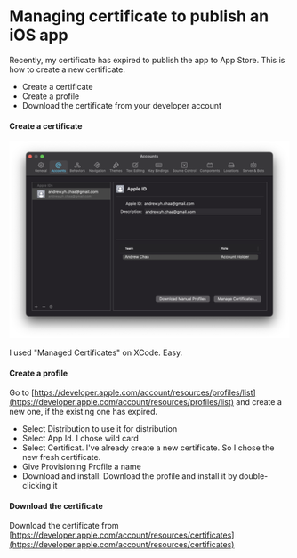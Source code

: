 # Managing certificate to publish an iOS app

Recently, my certificate has expired to publish the app to App Store. This is how to create a new certificate.

* Create a certificate
* Create a profile
* Download the certificate from your developer account

#### Create a certificate

![](../.gitbook/assets/image%20%2824%29.png)

I used "Managed Certificates" on XCode. Easy.

#### Create a profile

Go to [https://developer.apple.com/account/resources/profiles/list](https://developer.apple.com/account/resources/profiles/list) and create a new one, if the existing one has expired. 

* Select Distribution to use it for distribution
* Select App Id. I chose wild card
* Select Certificat. I've already create a new certificate. So I chose the new fresh certificate.
* Give Provisioning Profile a name
* Download and install: Download the profile and install it by double-clicking it

#### Download the certificate

Download the certificate from [https://developer.apple.com/account/resources/certificates](https://developer.apple.com/account/resources/certificates)



